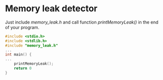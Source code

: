 # Memory leak detector

Just include *memory_leak.h* and call function *printMemoryLeak()* in the end of your program.

```C
#include <stdio.h>
#include <stdlib.h>
#include "memory_leak.h"
...
int main() {
...
	printMemoryLeak();
	return 0
}
```
